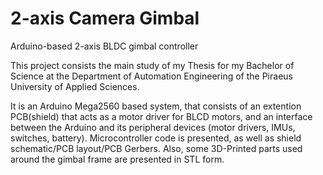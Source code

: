 # 2-axis Camera Gimbal
Arduino-based 2-axis BLDC gimbal controller

This project consists the main study of my Thesis for my Bachelor of Science at the Department of Automation Engineering of the Piraeus University of Applied Sciences.

It is an Arduino Mega2560 based system, that consists of an extention PCB(shield) that acts as a motor driver for BLCD motors, and an interface between the Arduino and its peripheral devices (motor drivers, IMUs, switches, battery).
Microcontroller code is presented, as well as shield schematic/PCB layout/PCB Gerbers. Also, some 3D-Printed parts used around the gimbal frame are presented in STL form.
